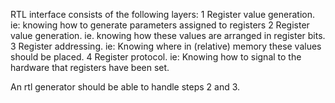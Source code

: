 RTL interface consists of the following layers:
1 Register value generation. ie: knowing how to generate parameters assigned to registers
2 Register value generation. ie. knowing how these values are arranged in register bits.
3 Register addressing. ie: Knowing where in (relative) memory these values should be placed.
4 Register protocol. ie: Knowing how to signal to the hardware that registers have been set.

An rtl generator should be able to handle steps 2 and 3.



